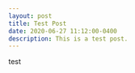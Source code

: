 ```yaml
---
layout: post
title: Test Post
date: 2020-06-27 11:12:00-0400
description: This is a test post.
---
```

test